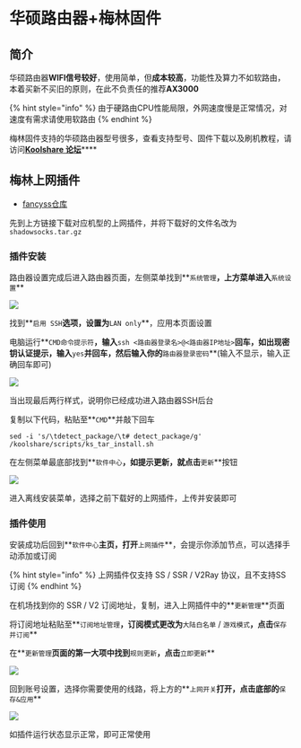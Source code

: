 # 华硕路由器+梅林固件

## 简介

华硕路由器**WIFI信号较好**，使用简单，但**成本较高**，功能性及算力不如软路由，本着买新不买旧的原则，在此不负责任的推荐**AX3000**

{% hint style="info" %}
由于硬路由CPU性能局限，外网速度慢是正常情况，对速度有需求请使用软路由
{% endhint %}

梅林固件支持的华硕路由器型号很多，查看支持型号、固件下载以及刷机教程，请访问[**Koolshare 论坛**](https://koolshare.cn/forum-96-1.html)\*\*\*\*

## **梅林上网插件**

* [fancyss仓库](https://github.com/hq450/fancyss)

先到上方链接下载对应机型的上网插件，并将下载好的文件名改为`shadowsocks.tar.gz`

### 插件安装

路由器设置完成后进入路由器页面，左侧菜单找到**`系统管理`**，上方菜单进入**`系统设置`**

![](https://cdn.jsdelivr.net/gh/EYW-015/Oculus-guide-China/img/merlin/merlin2.png)

找到**`启用 SSH`**选项，设置为**`LAN only`**，应用本页面设置

电脑运行**`CMD命令提示符`**，输入**`ssh <路由器登录名>@<路由器IP地址>`**回车，如出现密钥认证提示，输入**`yes`**并回车，然后输入你的**`路由器登录密码`**\(输入不显示，输入正确回车即可\)

![](https://cdn.jsdelivr.net/gh/EYW-015/Oculus-guide-China/img/merlin/merlin3.png)

当出现最后两行样式，说明你已经成功进入路由器SSH后台

复制以下代码，粘贴至**`CMD`**并敲下回车

```text
sed -i 's/\tdetect_package/\t# detect_package/g' /koolshare/scripts/ks_tar_install.sh
```

在左侧菜单最底部找到**`软件中心`**，如提示更新，就点击**`更新`**按钮

![](https://cdn.jsdelivr.net/gh/EYW-015/Oculus-guide-China/img/merlin/merlin1.png)

进入离线安装菜单，选择之前下载好的上网插件，上传并安装即可

### 插件使用

安装成功后回到**`软件中心`**主页，打开**`上网插件`**，会提示你添加节点，可以选择手动添加或订阅

{% hint style="info" %}
上网插件仅支持 SS / SSR / V2Ray 协议，且不支持SS订阅
{% endhint %}

在机场找到你的 SSR / V2 订阅地址，复制，进入上网插件中的**`更新管理`**页面

将订阅地址粘贴至**`订阅地址管理`**，订阅模式更改为**`大陆白名单` / `游戏模式`**，点击**`保存并订阅`**

在**`更新管理`**页面的第一大项中找到**`规则更新`**，点击**`立即更新`**

![](https://cdn.jsdelivr.net/gh/EYW-015/Oculus-guide-China/img/merlin/merlin_ss.png)

回到账号设置，选择你需要使用的线路，将上方的**`上网开关`**打开，点击底部的**`保存&应用`**

![](https://cdn.jsdelivr.net/gh/EYW-015/Oculus-guide-China/img/merlin/merlin_ss_on.png)

如插件运行状态显示正常，即可正常使用


